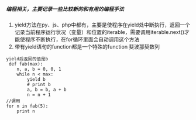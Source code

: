 ##### 编程相关，主要记录一些比较新的和有用的编程手法
1. yield方法在py、js、php中都有，主要是使程序在yield处中断执行，返回一个记录当前程序运行状况（变量）和位置的iterable，需要调用iterable.next()才能使程序不断执行，在for循环里面会自动调用这个方法
2. 带有yield语句的function都是一个特殊的function
斐波那契数列
```
yield后返回的值是b
 def fab(max): 
    n, a, b = 0, 0, 1 
    while n < max: 
        yield b 
        # print b 
        a, b = b, a + b 
        n = n + 1 
//调用
for n in fab(5): 
    print n 
```
